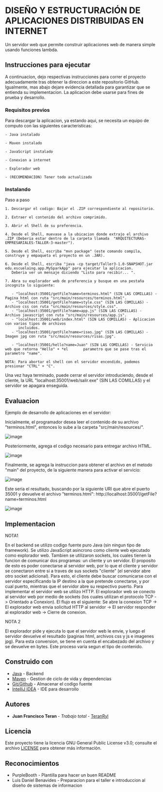 # DISEÑO Y ESTRUCTURACIÓN DE APLICACIONES DISTRIBUIDAS EN INTERNET

Un servidor web que permite construir aplicaciones web de manera simple usando funciones lambda.

## Instrucciones para ejecutar

A continuacion, dejo respectivas instrucciones para correr el proyecto adecuadamente tras obtener la direccion a este repositorio GitHub. Igualmente, mas abajo dejare evidencia detallada para garantizar que se entienda su implementacion. La aplicacion debe usarse para fines de prueba y desarrollo.

### Requisitos previos

Para descargar la aplicacion, ya estando aqui, se necesita un equipo de computo con las siguientes caracteristicas:

```
- Java instalado

- Maven instalado

- JavaScript instalado

- Conexion a internet

- Explorador web

- (RECOMENDACION) Tener todo actualizado
```

### Instalando

Paso a paso

```
1. Descargar el codigo: Bajar el .ZIP correspondiente al repositorio.

2. Extraer el contenido del archivo comprimido.

3. Abrir el Shell de su preferencia.

4. Desde el Shell, muevase a la ubicacion donde extrajo el archivo .ZIP (Deberia estar dentro de la carpeta llamada  "ARQUITECTURAS-EMPRESARIALES-TALLER-3-master").

5. Desde el Shell, escriba "mvn package" (este comando compila, construye y empaqueta el proyecto en un .JAR).

6. Desde el Shell, escriba "java -cp target/Taller3-1.0-SNAPSHOT.jar edu.escuelaing.app.MySparkApp" para ejecutar la aplicacion.
   Deberia ver un mensaje diciendo "Listo para recibir... ".

7. Abra su explorador web de preferencia y busque en una pestaña incognita lo siguiente:
   
   - "localhost:35001/getFile?name=terminos.html" (SIN LAS COMILLAS) - Pagina html con ruta "src/main/resources/terminos.html".
   - "localhost:35001/getFile?name=style.css" (SIN LAS COMILLAS) - Archivo css con ruta "src/main/resources/style.css".
   - "localhost:35001/getFile?name=app.js" (SIN LAS COMILLAS) - Archivo javascript con ruta "src/main/resources/app.js".
   - "localhost:35001/web/index.html" (SIN LAS COMILLAS) - Aplicacion con varios tipos de archivos 
      incluidos.
   - "localhost:35001/getFile?name=risas.jpg" (SIN LAS COMILLAS) - Imagen jpg con ruta "src/main/resources/risas.jpg".

   - "localhost:35001/hello?name=Juan" (SIN LAS COMILLAS) - Servicio web que retorna "Hello" + *el       parametro que se pase tras el parametro "name".

NOTA: Para abortar el shell con el servidor encendido, podemos presionar "CTRL" + "C".
```

Una vez haya terminado, puede cerrar el servidor introduciendo, desde el cliente, la URL "localhost:35001/web/salir.exe" (SIN LAS COMILLAS) y el servidor se apagara enseguida.



## Evaluacion

Ejemplo de desarrollo de aplicaciones en el servidor:

Inicialmente, el programador desea leer el contenido de su archivo "terminos.html", entonces lo sube a la carpeta "src/main/resources/".

![image](https://github.com/TeranRyl/ARQUITECTURAS-EMPRESARIALES-TALLER-3/assets/81679109/7edb899c-07a5-4bc8-805b-92152a15621e)

Posteriormente, agrega el codigo necesario para entregar archivo HTML.

![image](https://github.com/TeranRyl/ARQUITECTURAS-EMPRESARIALES-TALLER-3/assets/81679109/b729f503-c25d-4989-ae04-e2fc3f89d0b5)

Finalmente, se agrega la instruccion para obtener el archivo en el metodo "main" del proyecto, de la siguiente manera para activar el servicio:

![image](https://github.com/TeranRyl/ARQUITECTURAS-EMPRESARIALES-TALLER-3/assets/81679109/4720a670-bca7-4d22-a21d-fcf876f2ff0b)

Este seria el resultado, buscando por la siguiente URI que abre el puerto 35001 y devuelve el archivo "terminos.html": http://localhost:35001/getFile?name=terminos.html

![image](https://github.com/TeranRyl/ARQUITECTURAS-EMPRESARIALES-TALLER-3/assets/81679109/e35b614d-8bad-4a96-a5ea-bf0eae784873)









## Implementacion

NOTA1

En el backend se utilizo codigo fuente puro Java (sin ningun tipo de framework). Se utilizo JavaScript asincrono como cliente web ejecutado como explorador web.
Tambien se utilizaron sockets, los cuales tienen la funcion de comunicar dos programas: un cliente y un servidor. El proposito de esto es poder conectarse al servidor web, por lo que el cliente y servidor se conectaron entre si a traves de sus sockets "cliente" (el servidor abre otro socket adicional). Para esto, el cliente debe buscar comunicarse con el servidor especificando la IP destino a la que pretende conectarse, y por cual puerto, mientras que el servidor abre su respectivo puerto.
Para implementar el servidor web se utilizo HTTP.
El explorador web se conecto al servidor web por medio de sockets (los cuales utilizan el protocolo TCP -> Orientado a Conexion).
El flujo es el siguiente: Se abre la conexion TCP -> El explorador web envia solicitud HTTP al servidor -> El servidor responder al explorador web -> Cierre de conexion.


NOTA 2

El explorador pide y ejecuta lo que el servidor web le envie, y luego el servidor devuelve el resultado (paginas html, archivos css y js e imagenes jpg).
Para esta conversion, se tiene en cuenta el encabezado del archivo y se devuelve en bytes. Este proceso varia segun el tipo de contenido.

## Construido con

* [Java](https://www.oracle.com/co/java/) - Backend
* [Maven](https://maven.apache.org/) - Gestion de ciclo de vida y dependencias
* [Git/Github](https://git-scm.com/) - Almacenar el codigo fuente
* [IntelliJ IDEA](https://www.jetbrains.com/idea/) - IDE para desarrollo

## Autores

* **Juan Francisco Teran** - *Trabajo total* - [TeranRyl](https://github.com/TeranRyl)

## Licencia

Este proyecto tiene la licencia GNU General Public License v3.0; consulte el archivo [LICENSE](LICENSE.txt) para obtener más información.

## Reconocimientos

* PurpleBooth - Plantilla para hacer un buen README
* Luis Daniel Benavides - Preparacion para el taller e introduccion al diseño de sistemas de informacion

